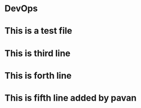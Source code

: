 # DevOps
# This is a test file
# This is third line
# This is forth line
# This is fifth line added by pavan
